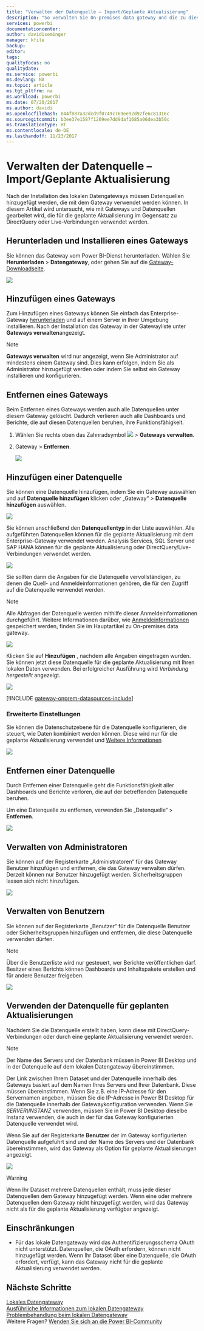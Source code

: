 ```yaml
---
title: "Verwalten der Datenquelle – Import/Geplante Aktualisierung"
description: "So verwalten Sie On-premises data gateway und die zu diesem Gateway gehörigen Datenquellen. Dieser Artikel bezieht sich auf Datenquellen, die mit Import/Geplante Aktualisierung verwendet werden können."
services: powerbi
documentationcenter: 
author: davidiseminger
manager: kfile
backup: 
editor: 
tags: 
qualityfocus: no
qualitydate: 
ms.service: powerbi
ms.devlang: NA
ms.topic: article
ms.tgt_pltfrm: na
ms.workload: powerbi
ms.date: 07/20/2017
ms.author: davidi
ms.openlocfilehash: 844f887a32dcd9f0749c769ee92d92fe6c81316c
ms.sourcegitcommit: b3ee37e1587f1269ee7dd9daf1685a06dea3b50c
ms.translationtype: HT
ms.contentlocale: de-DE
ms.lasthandoff: 11/23/2017
---
```

# <a name="manage-your-data-source---importscheduled-refresh"></a>Verwalten der Datenquelle – Import/Geplante Aktualisierung
Nach der Installation des lokalen Datengateways müssen Datenquellen hinzugefügt werden, die mit dem Gateway verwendet werden können. In diesem Artikel wird untersucht, wie mit Gateways und Datenquellen gearbeitet wird, die für die geplante Aktualisierung im Gegensatz zu DirectQuery oder Live-Verbindungen verwendet werden.

## <a name="download-and-install-the-gateway"></a>Herunterladen und Installieren eines Gateways
Sie können das Gateway vom Power BI-Dienst herunterladen. Wählen Sie **Herunterladen** > **Datengateway**, oder gehen Sie auf die [Gateway-Downloadseite](https://go.microsoft.com/fwlink/?LinkId=698861).

![](media/service-gateway-enterprise-manage-scheduled-refresh/powerbi-download-data-gateway.png)

## <a name="add-a-gateway"></a>Hinzufügen eines Gateways
Zum Hinzufügen eines Gateways können Sie einfach das Enterprise-Gateway [herunterladen](https://go.microsoft.com/fwlink/?LinkId=698863) und auf einem Server in Ihrer Umgebung installieren. Nach der Installation das Gateway in der Gatewayliste unter **Gateways verwalten**angezeigt.

> [!NOTE]
> **Gateways verwalten** wird nur angezeigt, wenn Sie Administrator auf mindestens einem Gateway sind. Dies kann erfolgen, indem Sie als Administrator hinzugefügt werden oder indem Sie selbst ein Gateway installieren und konfigurieren.
> 
> 

## <a name="remove-a-gateway"></a>Entfernen eines Gateways
Beim Entfernen eines Gateways werden auch alle Datenquellen unter diesem Gateway gelöscht.  Dadurch verlieren auch alle Dashboards und Berichte, die auf diesen Datenquellen beruhen, ihre Funktionsfähigkeit.

1. Wählen Sie rechts oben das Zahnradsymbol ![](media/service-gateway-enterprise-manage-scheduled-refresh/pbi_gearicon.png) > **Gateways verwalten**.
2. Gateway > **Entfernen**.
   
   ![](media/service-gateway-enterprise-manage-scheduled-refresh/datasourcesettings7.png)

## <a name="add-a-data-source"></a>Hinzufügen einer Datenquelle
Sie können eine Datenquelle hinzufügen, indem Sie ein Gateway auswählen und auf **Datenquelle hinzufügen** klicken oder „Gateway“ > **Datenquelle hinzufügen** auswählen.

![](media/service-gateway-enterprise-manage-scheduled-refresh/datasourcesettings1.png)

Sie können anschließend den **Datenquellentyp** in der Liste auswählen. Alle aufgeführten Datenquellen können für die geplante Aktualisierung mit dem Enterprise-Gateway verwendet werden. Analysis Services, SQL Server und SAP HANA können für die geplante Aktualisierung oder DirectQuery/Live-Verbindungen verwendet werden.

![](media/service-gateway-enterprise-manage-scheduled-refresh/datasourcesettings2.png)

Sie sollten dann die Angaben für die Datenquelle vervollständigen, zu denen die Quell- und Anmeldeinformationen gehören, die für den Zugriff auf die Datenquelle verwendet werden.

> [!NOTE]
> Alle Abfragen der Datenquelle werden mithilfe dieser Anmeldeinformationen durchgeführt. Weitere Informationen darüber, wie [Anmeldeinformationen](service-gateway-onprem.md#credentials) gespeichert werden, finden Sie im Hauptartikel zu On-premises data gateway.
> 
> 

![](media/service-gateway-enterprise-manage-scheduled-refresh/datasourcesettings3-oracle.png)

Klicken Sie auf **Hinzufügen** , nachdem alle Angaben eingetragen wurden.  Sie können jetzt diese Datenquelle für die geplante Aktualisierung mit Ihren lokalen Daten verwenden. Bei erfolgreicher Ausführung wird *Verbindung hergestellt* angezeigt.

![](media/service-gateway-enterprise-manage-scheduled-refresh/datasourcesettings4.png)

<!-- Shared Install steps Include -->
[!INCLUDE [gateway-onprem-datasources-include](./includes/gateway-onprem-datasources-include.md)]

### <a name="advanced-settings"></a>Erweiterte Einstellungen
Sie können die Datenschutzebene für die Datenquelle konfigurieren, die steuert, wie Daten kombiniert werden können. Diese wird nur für die geplante Aktualisierung verwendet und [Weitere Informationen](https://support.office.com/article/Privacy-levels-Power-Query-CC3EDE4D-359E-4B28-BC72-9BEE7900B540)

![](media/service-gateway-enterprise-manage-scheduled-refresh/datasourcesettings9.png)

## <a name="remove-a-data-source"></a>Entfernen einer Datenquelle
Durch Entfernen einer Datenquelle geht die Funktionsfähigkeit aller Dashboards und Berichte verloren, die auf der betreffenden Datenquelle beruhen.  

Um eine Datenquelle zu entfernen, verwenden Sie „Datenquelle“ > **Entfernen**.

![](media/service-gateway-enterprise-manage-scheduled-refresh/datasourcesettings6.png)

## <a name="manage-administrators"></a>Verwalten von Administratoren
Sie können auf der Registerkarte „Administratoren“ für das Gateway Benutzer hinzufügen und entfernen, die das Gateway verwalten dürfen. Derzeit können nur Benutzer hinzugefügt werden. Sicherheitsgruppen lassen sich nicht hinzufügen.

![](media/service-gateway-enterprise-manage-scheduled-refresh/datasourcesettings8.png)

## <a name="manage-users"></a>Verwalten von Benutzern
Sie können auf der Registerkarte „Benutzer“ für die Datenquelle Benutzer oder Sicherheitsgruppen hinzufügen und entfernen, die diese Datenquelle verwenden dürfen.

> [!NOTE]
> Über die Benutzerliste wird nur gesteuert, wer Berichte veröffentlichen darf. Besitzer eines Berichts können Dashboards und Inhaltspakete erstellen und für andere Benutzer freigeben.
> 
> 

![](media/service-gateway-enterprise-manage-scheduled-refresh/datasourcesettings5.png)

## <a name="using-the-data-source-for-scheduled-refresh"></a>Verwenden der Datenquelle für geplanten Aktualisierungen
Nachdem Sie die Datenquelle erstellt haben, kann diese mit DirectQuery-Verbindungen oder durch eine geplante Aktualisierung verwendet werden.

> [!NOTE]
> Der Name des Servers und der Datenbank müssen in Power BI Desktop und in der Datenquelle auf dem lokalen Datengateway übereinstimmen.
> 
> 

Der Link zwischen Ihrem Dataset und der Datenquelle innerhalb des Gateways basiert auf dem Namen Ihres Servers und Ihrer Datenbank. Diese müssen übereinstimmen. Wenn Sie z.B. eine IP-Adresse für den Servernamen angeben, müssen Sie die IP-Adresse in Power BI Desktop für die Datenquelle innerhalb der Gatewaykonfiguration verwenden. Wenn Sie *SERVER\INSTANZ* verwenden, müssen Sie in Power BI Desktop dieselbe Instanz verwenden, die auch in der für das Gateway konfigurierten Datenquelle verwendet wird.

Wenn Sie auf der Registerkarte **Benutzer** der im Gateway konfigurierten Datenquelle aufgeführt sind und der Name des Servers und der Datenbank übereinstimmen, wird das Gateway als Option für geplante Aktualisierungen angezeigt.

![](media/service-gateway-enterprise-manage-scheduled-refresh/powerbi-gateway-enterprise-schedule-refresh.png)

> [!WARNING]
> Wenn Ihr Dataset mehrere Datenquellen enthält, muss jede dieser Datenquellen dem Gateway hinzugefügt werden. Wenn eine oder mehrere Datenquellen dem Gateway nicht hinzugefügt werden, wird das Gateway nicht als für die geplante Aktualisierung verfügbar angezeigt.
> 
> 

## <a name="limitations"></a>Einschränkungen
* Für das lokale Datengateway wird das Authentifizierungsschema OAuth nicht unterstützt. Datenquellen, die OAuth erfordern, können nicht hinzugefügt werden. Wenn Ihr Dataset über eine Datenquelle, die OAuth erfordert, verfügt, kann das Gateway nicht für die geplante Aktualisierung verwendet werden.

## <a name="next-steps"></a>Nächste Schritte
[Lokales Datengateway](service-gateway-onprem.md)  
[Ausführliche Informationen zum lokalen Datengateway](service-gateway-onprem-indepth.md)  
[Problembehandlung beim lokalen Datengateway](service-gateway-onprem-tshoot.md)  
Weitere Fragen? [Wenden Sie sich an die Power BI-Community](http://community.powerbi.com/)

